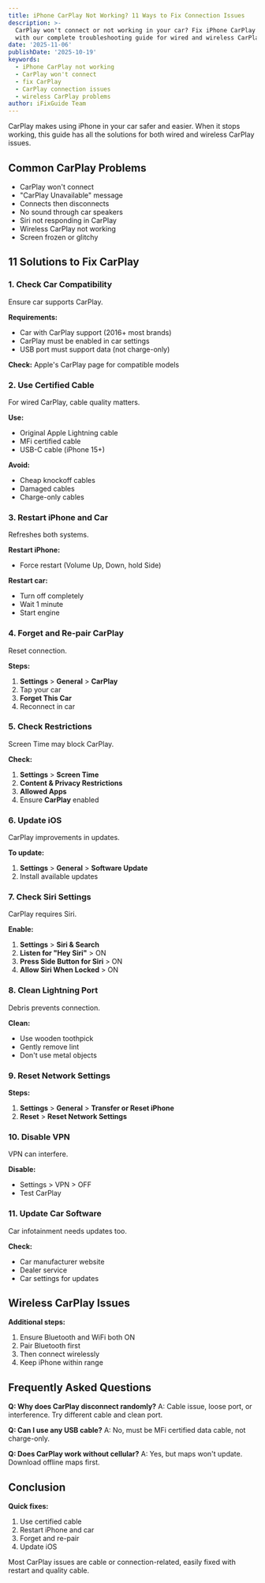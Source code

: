 ```yaml
---
title: iPhone CarPlay Not Working? 11 Ways to Fix Connection Issues
description: >-
  CarPlay won't connect or not working in your car? Fix iPhone CarPlay issues
  with our complete troubleshooting guide for wired and wireless CarPlay.
date: '2025-11-06'
publishDate: '2025-10-19'
keywords:
  - iPhone CarPlay not working
  - CarPlay won't connect
  - fix CarPlay
  - CarPlay connection issues
  - wireless CarPlay problems
author: iFixGuide Team
---
```


CarPlay makes using iPhone in your car safer and easier. When it stops working, this guide has all the solutions for both wired and wireless CarPlay issues.

## Common CarPlay Problems

- CarPlay won't connect
- "CarPlay Unavailable" message
- Connects then disconnects
- No sound through car speakers
- Siri not responding in CarPlay
- Wireless CarPlay not working
- Screen frozen or glitchy

## 11 Solutions to Fix CarPlay

### 1. Check Car Compatibility

Ensure car supports CarPlay.

**Requirements:**
- Car with CarPlay support (2016+ most brands)
- CarPlay must be enabled in car settings
- USB port must support data (not charge-only)

**Check:** Apple's CarPlay page for compatible models

### 2. Use Certified Cable

For wired CarPlay, cable quality matters.

**Use:**
- Original Apple Lightning cable
- MFi certified cable
- USB-C cable (iPhone 15+)

**Avoid:**
- Cheap knockoff cables
- Damaged cables
- Charge-only cables

### 3. Restart iPhone and Car

Refreshes both systems.

**Restart iPhone:**
- Force restart (Volume Up, Down, hold Side)

**Restart car:**
- Turn off completely
- Wait 1 minute
- Start engine

### 4. Forget and Re-pair CarPlay

Reset connection.

**Steps:**
1. **Settings** > **General** > **CarPlay**
2. Tap your car
3. **Forget This Car**
4. Reconnect in car

### 5. Check Restrictions

Screen Time may block CarPlay.

**Check:**
1. **Settings** > **Screen Time**
2. **Content & Privacy Restrictions**
3. **Allowed Apps**
4. Ensure **CarPlay** enabled

### 6. Update iOS

CarPlay improvements in updates.

**To update:**
1. **Settings** > **General** > **Software Update**
2. Install available updates

### 7. Check Siri Settings

CarPlay requires Siri.

**Enable:**
1. **Settings** > **Siri & Search**
2. **Listen for "Hey Siri"** > ON
3. **Press Side Button for Siri** > ON
4. **Allow Siri When Locked** > ON

### 8. Clean Lightning Port

Debris prevents connection.

**Clean:**
- Use wooden toothpick
- Gently remove lint
- Don't use metal objects

### 9. Reset Network Settings

**Steps:**
1. **Settings** > **General** > **Transfer or Reset iPhone**
2. **Reset** > **Reset Network Settings**

### 10. Disable VPN

VPN can interfere.

**Disable:**
- Settings > VPN > OFF
- Test CarPlay

### 11. Update Car Software

Car infotainment needs updates too.

**Check:**
- Car manufacturer website
- Dealer service
- Car settings for updates

## Wireless CarPlay Issues

**Additional steps:**
1. Ensure Bluetooth and WiFi both ON
2. Pair Bluetooth first
3. Then connect wirelessly
4. Keep iPhone within range

## Frequently Asked Questions

**Q: Why does CarPlay disconnect randomly?**
A: Cable issue, loose port, or interference. Try different cable and clean port.

**Q: Can I use any USB cable?**
A: No, must be MFi certified data cable, not charge-only.

**Q: Does CarPlay work without cellular?**
A: Yes, but maps won't update. Download offline maps first.

## Conclusion

**Quick fixes:**
1. Use certified cable
2. Restart iPhone and car
3. Forget and re-pair
4. Update iOS

Most CarPlay issues are cable or connection-related, easily fixed with restart and quality cable.

